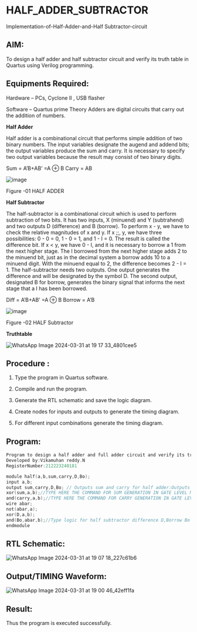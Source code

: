# HALF_ADDER_SUBTRACTOR

Implementation-of-Half-Adder-and-Half Subtractor-circuit

## AIM:

To design a half adder and half subtractor circuit and verify its truth table in Quartus using Verilog programming.

## Equipments Required:

Hardware – PCs, Cyclone II , USB flasher 

Software – Quartus prime Theory Adders are digital circuits that carry out the addition of numbers.

**Half Adder**

Half adder is a combinational circuit that performs simple addition of two binary numbers. The input variables designate the augend and addend bits; the output variables produce the sum and carry. It is necessary to specify two output variables because the result may consist of two binary digits.

Sum = A’B+AB’ =A ⊕ B Carry = AB

![image](https://github.com/naavaneetha/HALF_ADDER_SUBTRACTOR/assets/154305477/bd4a0b2c-cdbc-4184-ab08-81578f121e1f)

Figure -01 HALF ADDER

**Half Subtractor**

The half-subtractor is a combinational circuit which is used to perform subtraction of two bits. It has two inputs, X (minuend) and Y (subtrahend) and two outputs D (difference) and B (borrow). To perform x - y, we have to check the relative magnitudes of x and y. If x ;;, y, we have three possibilities: 0 - 0 = 0, 1 - 0 = 1, and 1 - I = 0. The result is called the difference bit. If x < y, we have 0 - I, and it is necessary to borrow a 1 from the next higher stage. The I borrowed from the next higher stage adds 2 to the minuend bit, just as in the decimal system a borrow adds 10 to a minuend digit. With the minuend equal to 2, the difference becomes 2 - I = 1. The half-subtractor needs two outputs. One output generates the difference and will be designated by the symbol D. The second output, designated B for borrow, generates the binary signal that informs the next stage that a I has been borrowed. 

Diff = A’B+AB’ =A ⊕ B
Borrow = A’B

 ![image](https://github.com/naavaneetha/HALF_ADDER_SUBTRACTOR/assets/154305477/d76b099c-513f-4e7c-843a-e2fd028a531a)

Figure -02 HALF Subtractor

**Truthtable**

![WhatsApp Image 2024-03-31 at 19 17 33_4801cee5](https://github.com/vikamuhan-reddy/HALF_ADDER_SUBTRACTOR/assets/144928933/0cc91e1f-2e4e-43e7-b1d3-38796c9274d7)

## Procedure :

1.	Type the program in Quartus software.

2.	Compile and run the program.

3.	Generate the RTL schematic and save the logic diagram.

4.	Create nodes for inputs and outputs to generate the timing diagram.

5.	For different input combinations generate the timing diagram.


## Program:
```c
Program to design a half adder and full adder circuit and verify its truth table in quartus using Verilog programming.
Developed by:Vikamuhan reddy.N
RegisterNumber:212223240181

module half(a,b,sum,carry,D,Bo);
input a,b;
output sum,carry,D,Bo; // Outputs sum and carry for half adder:Outputs difference D,Borrow Bo for half subtractor
xor(sum,a,b);//TYPE HERE THE COMMAND FOR SUM GENERATION IN GATE LEVEL MODELLING
and(carry,a,b);//TYPE HERE THE COMMAND FOR CARRY GENERATION IN GATE LEVEL MODELLING
wire abar;
not(abar,a);
xor(D,a,b);
and(Bo,abar,b);//Type logic for half subtractor difference D,Borrow Bo using gate level modelling
endmodule
```
## RTL Schematic:
![WhatsApp Image 2024-03-31 at 19 07 18_227c61b6](https://github.com/vikamuhan-reddy/HALF_ADDER_SUBTRACTOR/assets/144928933/06abe3f2-fae5-4b12-8769-33364292c9cb)


## Output/TIMING Waveform:
![WhatsApp Image 2024-03-31 at 19 00 46_42eff1fa](https://github.com/vikamuhan-reddy/HALF_ADDER_SUBTRACTOR/assets/144928933/b2582c6f-4d9d-4197-8a32-500ff6092d87)

## Result:
Thus the program is executed successfully.
